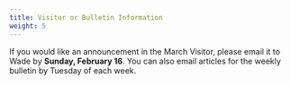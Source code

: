 ```yaml
---
title: Visitor or Bulletin Information
weight: 5
---
```


If you would like an announcement in the March Visitor, please email it to  Wade by **Sunday, February 16**. You can also email articles for the weekly bulletin by Tuesday of each week.